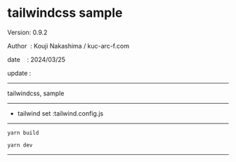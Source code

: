 ﻿# tailwindcss sample

 Version: 0.9.2

 Author  : Kouji Nakashima / kuc-arc-f.com

 date    : 2024/03/25

 update :

***

tailwindcss,  sample

***
* tailwind set :tailwind.config.js

***

```
yarn build

yarn dev
```


***

